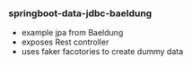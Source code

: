 ### springboot-data-jdbc-baeldung

- example jpa from Baeldung
- exposes Rest controller
- uses faker facotories to create dummy data 
